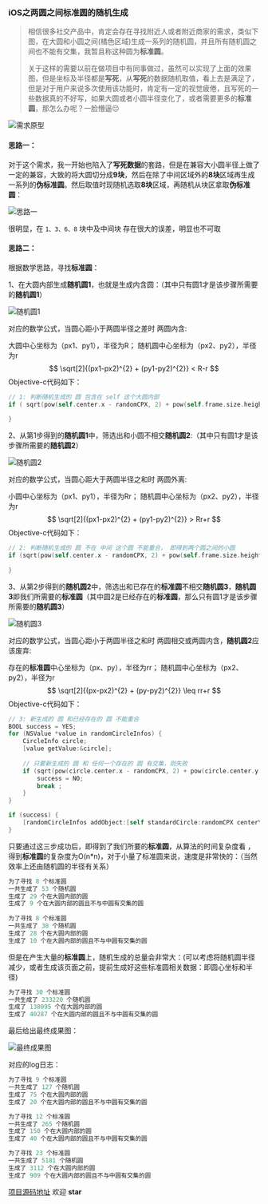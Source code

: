 ### iOS之两圆之间标准圆的随机生成

>相信很多社交产品中，肯定会存在寻找附近人或者附近商家的需求，类似下图，在大圆和小圆之间(橘色区域)生成一系列的随机圆，并且所有随机圆之间也不能有交集，我暂且称这种圆为**标准圆**。
>
>关于这样的需要以前在做项目中有同事做过，虽然可以实现了上面的效果图，但是坐标及半径都是**写死**，从**写死**的数据随机取值，看上去是满足了，但是对于用户来说多次使用该功能时，肯定有一定的视觉疲倦，且写死的一些数据真的不好写，如果大圆或者小圆半径变化了，或者需要更多的**标准圆**，那怎么办呢？一脸懵逼😔

![需求原型](./Assets/hd_circle.png) 



#### 思路一：

对于这个需求，我一开始也陷入了**写死数据**的套路，但是在兼容大小圆半径上做了一定的兼容，大致的将大圆切分成**9块**，然后在除了中间区域外的**8块**区域再生成一系列的**伪标准圆**。然后取值时现随机选取**8块**区域，再随机从块区拿取**伪标准圆**：

![思路一](./Assets/hd_circle2.png) 

很明显，在 `1、3、6、8` 块中及中间块 存在很大的误差，明显也不可取



#### 思路二：

根据数学思路，寻找**标准圆**：

1、在大圆内部生成**随机圆1**，也就是生成内含圆：（其中只有圆1才是该步骤所需要的**随机圆1**）

![随机圆1](./Assets/hd_circle3.png) 

对应的数学公式，当圆心距小于两圆半径之差时 两圆内含: 

大圆中心坐标为（px1、py1），半径为R； 随机圆中心坐标为（px2、py2），半径为r
$$
\sqrt[2]{(px1-px2)^{2} + (py1-py2)^{2}} < R-r
$$
Objective-c代码如下：

```objective-c
// 1: 判断随机生成的 圆 包含在 self 这个大圆内部
if ( sqrt(pow(self.center.x - randomCPX, 2) + pow(self.frame.size.height / 2 - randomCPY, 2)) < (R - r) ) {
	
}
```



2、从第1步得到的**随机圆1**中，筛选出和小圆不相交**随机圆2**:（其中只有圆1才是该步骤所需要的**随机圆2**）

![随机圆2](./Assets/hd_circle4.png) 

对应的数学公式，当圆心距大于两圆半径之和时 两圆外离: 

小圆中心坐标为（px1、py1），半径为Rr； 随机圆中心坐标为（px2、py2），半径为r
$$
\sqrt[2]{(px1-px2)^{2} + (py1-py2)^{2}} > Rr+r
$$
Objective-c代码如下：

```objective-c
// 2: 判断随机生成的 圆 不在 中间 这个圆 不能重合， 即得到两个圆之间的小圆
if (sqrt(pow(self.center.x - randomCPX, 2) + pow(self.frame.size.height / 2 - randomCPY, 2)) > (Rr + r)) {
	
}
```



3、从第2步得到的**随机圆2**中，筛选出和已存在的**标准圆**不相交**随机圆3**，**随机圆3**即我们所需要的**标准圆**（其中圆2是已经存在的**标准圆**，那么只有圆1才是该步骤所需要的**随机圆3**）

![随机圆3](./Assets/hd_circle5.png) 

对应的数学公式，当圆心距小于两圆半径之和时 两圆相交或两圆内含，**随机圆2**应该废弃: 

存在的**标准圆**中心坐标为（px、py），半径为rr； 随机圆中心坐标为（px2、py2），半径为r
$$
\sqrt[2]{(px-px2)^{2} + (py-py2)^{2}} \leq rr+r
$$
Objective-c代码如下：

```objective-c
// 3: 新生成的 圆 和已经存在的 圆 不能重合
BOOL success = YES;
for (NSValue *value in randomCircleInfos) {
    CircleInfo circle;
    [value getValue:&circle];
    
    // 只要新生成的 圆 和 任何一个存在的 圆 有交集，则失败
    if (sqrt(pow(circle.center.x - randomCPX, 2) + pow(circle.center.y - randomCPY, 2)) <= (circle.radius + r)) {
        success = NO;
        break ;
    }
}

if (success) {
    [randomCircleInfos addObject:[self standardCircle:randomCPX centerY:randomCPY radius:r]];
}
```

只要通过这三步成功后，即得到了我们所要的**标准圆**，从算法的时间复杂度看 ，得到**标准圆**的复杂度为O(n*n)，对于小量了标准圆来说，速度是非常快的：（当然效率上还由随机圆的半径有关系）

```objective-c
为了寻找 8 个标准圆
一共生成了 53 个随机圆 
生成了 29 个在大圆内部的圆 
生成了 9 个在大圆内部的圆且不与中圆有交集的圆 
  
为了寻找 8 个标准圆
一共生成了 38 个随机圆 
生成了 28 个在大圆内部的圆 
生成了 10 个在大圆内部的圆且不与中圆有交集的圆 
```

但是在产生大量的**标准圆**上，随机生成的总量会非常大：(可以考虑将随机圆半径减少，或者生成该页面之前，提前生成好这些标准圆相关数据：即圆心坐标和半径)

```objective-c
为了寻找 30 个标准圆 
一共生成了 233220 个随机圆 
生成了 138095 个在大圆内部的圆 
生成了 40287 个在大圆内部的圆且不与中圆有交集的圆 
```



最后给出最终成果图：

![最终成果图](./Assets/hd_circle_gif.gif) 

对应的log日志：

```objective-c
为了寻找 9 个标准圆 
一共生成了 127 个随机圆 
生成了 75 个在大圆内部的圆 
生成了 20 个在大圆内部的圆且不与中圆有交集的圆

为了寻找 12 个标准圆 
一共生成了 265 个随机圆 
生成了 150 个在大圆内部的圆 
生成了 40 个在大圆内部的圆且不与中圆有交集的圆 

为了寻找 23 个标准圆 
一共生成了 5181 个随机圆 
生成了 3112 个在大圆内部的圆 
生成了 909 个在大圆内部的圆且不与中圆有交集的圆
```



[项目源码地址](https://github.com/erduoniba/HDRandomViewDemo.git) 欢迎 **star** 





